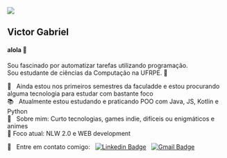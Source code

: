 <img width="auto" src="https://github.com/tgmarinho/tgmarinho/blob/master/banner.png">

## Victor Gabriel

#### alola 👋
Sou fascinado por automatizar tarefas utilizando programação. <br/>
Sou estudante de ciências da Computação na UFRPE. :book:


🌱 &nbsp; Ainda estou nos primeiros semestres da faculadde e estou procurando alguma tecnologia para estudar com bastante foco <br/>
:books: &nbsp; Atualmente estou estudando e praticando POO com Java, JS, Kotlin e Python <br/>
💬 &nbsp; Sobre mim: Curto tecnologias, games indie, difíceis ou enigmáticos e animes <br/>
🎯 Foco atual: NLW 2.0 e WEB development


:email: &nbsp; Entre em contato comigo: &nbsp; [![Linkedin Badge](https://img.shields.io/badge/-VictorGabriel-blue?style=flat-square&logo=Linkedin&logoColor=white&link=https://www.linkedin.com/in/victor-gabriel-30ab8b1ab/)](https://www.linkedin.com/in/victor-gabriel-30ab8b1ab/) &nbsp; [![Gmail Badge](https://img.shields.io/badge/-victor6g0@gmail.com-c14438?style=flat-square&logo=Gmail&logoColor=white&link=mailto:victor6g0@gmail.com)](mailto:victor6g0@gmail.com)
